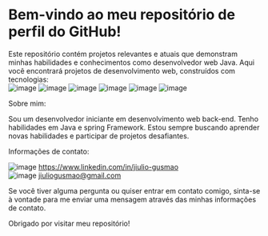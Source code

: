 # Bem-vindo ao meu repositório de perfil do GitHub!

Este repositório contém projetos relevantes e atuais que demonstram minhas habilidades e conhecimentos como desenvolvedor web Java. Aqui você encontrará projetos de desenvolvimento web, construídos com tecnologias:  
![image](https://img.shields.io/badge/Java-ED8B00?style=for-the-badge&logo=java&logoColor=white) 
![image](https://img.shields.io/badge/Spring-6DB33F?style=for-the-badge&logo=spring&logoColor=white)
![image](https://img.shields.io/badge/PostgreSQL-316192?style=for-the-badge&logo=postgresql&logoColor=white)
![image](https://img.shields.io/badge/JavaScript-F7DF1E?style=for-the-badge&logo=javascript&logoColor=black)
![image](https://img.shields.io/badge/HTML5-E34F26?style=for-the-badge&logo=html5&logoColor=white)
![image](https://img.shields.io/badge/CSS3-1572B6?style=for-the-badge&logo=css3&logoColor=white)

<!--Projetos: -->

Sobre mim:

Sou um desenvolvedor iniciante em desenvolvimento web back-end. Tenho habilidades em Java e spring Framework. Estou sempre buscando aprender novas habilidades e participar de projetos desafiantes.

Informações de contato:

![image](https://img.shields.io/badge/LinkedIn-0077B5?style=for-the-badge&logo=linkedin&logoColor=white) https://www.linkedin.com/in/jiulio-gusmao  
![image](https://img.shields.io/badge/Gmail-D14836?style=for-the-badge&logo=gmail&logoColor=white) jiuliogusmao@gmail.com

Se você tiver alguma pergunta ou quiser entrar em contato comigo, 
sinta-se à vontade para me enviar uma mensagem através das minhas 
informações de contato.

Obrigado por visitar meu repositório!

<!--
**jiuliogusmao/jiuliogusmao** is a ✨ _special_ ✨ repository because its `README.md` (this file) appears on your GitHub profile.

Here are some ideas to get you started:

- 🔭 I’m currently working on ...
- 🌱 I’m currently learning ...
- 👯 I’m looking to collaborate on ...
- 🤔 I’m looking for help with ...
- 💬 Ask me about ...
- 📫 How to reach me: ...
- 😄 Pronouns: ...
- ⚡ Fun fact: ...
-->
